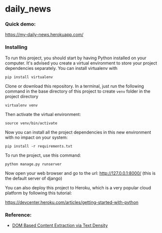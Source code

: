 # daily_news
### Quick demo: 
https://my-daily-news.herokuapp.com/

### Installing

To run this project, you should start by having Python installed on your computer. 
It's advised you create a virtual environment to store your project dependencies separately. You can install virtualenv with

```
pip install virtualenv
```

Clone or download this repository. In a terminal, just run the following command in the base directory of this project to create `venv` folder in the project directory

```
virtualenv venv
```

Then activate the virtual environment:

```
source venv/bin/activate
```
Now you can install all the project dependencies in this new environment with no impact on your system:

```
pip install -r requirements.txt
```
To run the project, use this command:

```
python manage.py runserver
```
Now open your web browser and go to the url: http://127.0.0.1:8000/ (this is the default server of django)

You can also deploy this project to Heroku, which is a very popular cloud platform by following this tutorial:

https://devcenter.heroku.com/articles/getting-started-with-python

### Reference:
 * [DOM Based Content Extraction via Text Density](http://ofey.me/papers/cetd-sigir11.pdf)
